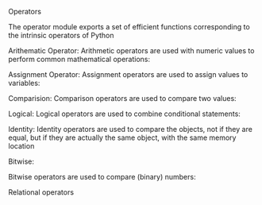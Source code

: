 Operators

The operator module exports a set of efficient functions corresponding to the intrinsic operators of Python


Arithematic Operator:
Arithmetic operators are used with numeric values to perform common mathematical operations:


Assignment Operator:
Assignment operators are used to assign values to variables:


Comparision:
Comparison operators are used to compare two values:

Logical:
Logical operators are used to combine conditional statements:

Identity:
Identity operators are used to compare the objects, not if they are equal, but if they are actually the same object, with the same memory location

Bitwise:

Bitwise operators are used to compare (binary) numbers:

Relational operators
